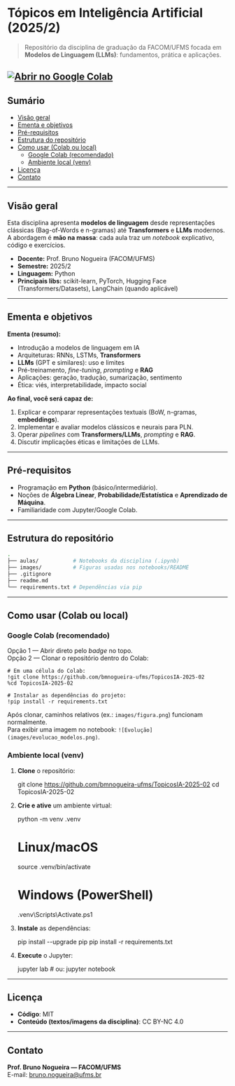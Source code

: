 # Tópicos em Inteligência Artificial (2025/2)

> Repositório da disciplina de graduação da FACOM/UFMS focada em **Modelos de Linguagem (LLMs)**: fundamentos, prática e aplicações.

[![Abrir no Google Colab](https://colab.research.google.com/assets/colab-badge.svg)](https://colab.research.google.com/github/bmnogueira-ufms/TopicosIA-2025-02)  
---

## Sumário
- [Visão geral](#visão-geral)
- [Ementa e objetivos](#ementa-e-objetivos)
- [Pré-requisitos](#pré-requisitos)
- [Estrutura do repositório](#estrutura-do-repositório)
- [Como usar (Colab ou local)](#como-usar-colab-ou-local)
  - [Google Colab (recomendado)](#google-colab-recomendado)
  - [Ambiente local (venv)](#ambiente-local-venv)
- [Licença](#licença)
- [Contato](#contato)

---

## Visão geral
Esta disciplina apresenta **modelos de linguagem** desde representações clássicas (Bag-of-Words e n-gramas) até **Transformers** e **LLMs** modernos. A abordagem é **mão na massa**: cada aula traz um *notebook* explicativo, código e exercícios.

- **Docente:** Prof. Bruno Nogueira (FACOM/UFMS)  
- **Semestre:** 2025/2  
- **Linguagem:** Python  
- **Principais libs:** scikit-learn, PyTorch, Hugging Face (Transformers/Datasets), LangChain (quando aplicável)

---

## Ementa e objetivos
**Ementa (resumo):**
- Introdução a modelos de linguagem em IA  
- Arquiteturas: RNNs, LSTMs, **Transformers**  
- **LLMs** (GPT e similares): uso e limites  
- Pré-treinamento, *fine-tuning*, *prompting* e **RAG**  
- Aplicações: geração, tradução, sumarização, sentimento  
- Ética: viés, interpretabilidade, impacto social

**Ao final, você será capaz de:**
1. Explicar e comparar representações textuais (BoW, n-gramas, **embeddings**).  
2. Implementar e avaliar modelos clássicos e neurais para PLN.  
3. Operar *pipelines* com **Transformers/LLMs**, *prompting* e **RAG**.  
4. Discutir implicações éticas e limitações de LLMs.

---

## Pré-requisitos
- Programação em **Python** (básico/intermediário).  
- Noções de **Álgebra Linear**, **Probabilidade/Estatística** e **Aprendizado de Máquina**.  
- Familiaridade com Jupyter/Google Colab.

---

## Estrutura do repositório
```bash
.
├── aulas/           # Notebooks da disciplina (.ipynb)
├── images/          # Figuras usadas nos notebooks/README
├── .gitignore
├── readme.md
└── requirements.txt # Dependências via pip
```

---

## Como usar (Colab ou local)

### Google Colab (recomendado)
Opção 1 — Abrir direto pelo *badge* no topo.  
Opção 2 — Clonar o repositório dentro do Colab:

    # Em uma célula do Colab:
    !git clone https://github.com/bmnogueira-ufms/TopicosIA-2025-02
    %cd TopicosIA-2025-02

    # Instalar as dependências do projeto:
    !pip install -r requirements.txt

Após clonar, caminhos relativos (ex.: `images/figura.png`) funcionam normalmente.  
Para exibir uma imagem no notebook: `![Evolução](images/evolucao_modelos.png)`.

### Ambiente local (venv)
1) **Clone** o repositório:

    git clone https://github.com/bmnogueira-ufms/TopicosIA-2025-02
    cd TopicosIA-2025-02

2) **Crie e ative** um ambiente virtual:

    python -m venv .venv
    # Linux/macOS
    source .venv/bin/activate
    # Windows (PowerShell)
    .venv\Scripts\Activate.ps1

3) **Instale** as dependências:

    pip install --upgrade pip
    pip install -r requirements.txt

4) **Execute** o Jupyter:

    jupyter lab   # ou: jupyter notebook

---

## Licença
- **Código**: MIT  
- **Conteúdo (textos/imagens da disciplina)**: CC BY-NC 4.0

---

## Contato
**Prof. Bruno Nogueira — FACOM/UFMS**  
E-mail: bruno.nogueira@ufms.br